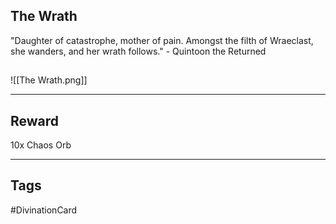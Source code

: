 ## The Wrath
"Daughter of catastrophe, mother of pain. Amongst the filth of Wraeclast, she wanders, and her wrath follows." - Quintoon the Returned
## 
![[The Wrath.png]]

---
## Reward
10x Chaos Orb

---
## Tags
#DivinationCard